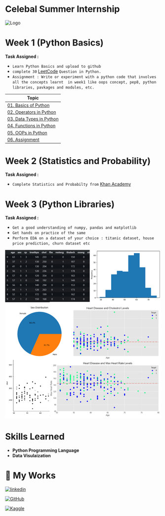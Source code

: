# Celebal Summer Internship

![Logo](https://celebaltech.com/assets/img/celebal.webp)

# Week 1 (Python Basics)

**Task Assigned :**

- `Learn Python Basics and upload to github`
- `complete 30` [LeetCode](https://leetcode.com/problemset/all/) `Question in Python.`
- `Assignment : Write or experiment with a python code that involves all the concepts learnt  in week1 like oops concept, pep8, python libraries, pavkages and modules, etc.`

| Topic                                                                                                                                  |
| -------------------------------------------------------------------------------------------------------------------------------------- |
| [01. Basics of Python](https://github.com/BlamerX/Celebal-Summer-Internship/tree/master/Week%201/01.%20Basics%20of%20Python)           |
| [02. Operators in Python](https://github.com/BlamerX/Celebal-Summer-Internship/tree/master/Week%201/02.%20Operators%20in%20Python)     |
| [03. Data Types in Python](https://github.com/BlamerX/Celebal-Summer-Internship/tree/master/Week%201/03.%20Data%20Types%20in%20Python) |
| [04. Functions in Python](https://github.com/BlamerX/Celebal-Summer-Internship/tree/master/Week%201/04.%20Functions%20in%20Python)     |
| [05. OOPs in Python](https://github.com/BlamerX/Celebal-Summer-Internship/tree/master/Week%201/05.%20OOPs%20in%20Python)               |
| [06. Assignment](https://github.com/BlamerX/Celebal-Summer-Internship/tree/master/Week%201/06.%20Simple%20Project)                     |

# Week 2 (Statistics and Probability)

**Task Assigned :**

- `Complete Statistics and Probabilty from` [Khan Academy](https://www.khanacademy.org/math/statistics-probability)

# Week 3 (Python Libraries)

**Task Assigned :**

- `Get a good understanding of numpy, pandas and matplotlib`
- `Get hands on practice of the same`
- `Perform EDA on a dataset of your choice : titanic dataset, house price prediction, churn dataset etc`

![](./Week%203/Celebal%20week%203.png)

# Skills Learned

- **Python Programming Language**
- **Data Visulaization**

# 🔗 My Works

[![linkedin](https://img.shields.io/badge/linkedin-0A66C2?style=for-the-badge&logo=linkedin&logoColor=white)](https://www.linkedin.com/in/adarsh-kumar-374150171/)

[![GitHub](https://img.shields.io/badge/GitHub-100000?style=for-the-badge&logo=github&Color=white)](https://github.com/BlamerX)

[![Kaggle](https://img.shields.io/badge/Kaggle-20BEFF?style=for-the-badge&logo=kaggle&logoColor=white)](https://www.kaggle.com/blamerx)
